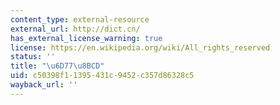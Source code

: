 ```yaml
---
content_type: external-resource
external_url: http://dict.cn/
has_external_license_warning: true
license: https://en.wikipedia.org/wiki/All_rights_reserved
status: ''
title: "\u6D77\u8BCD"
uid: c50398f1-1395-431c-9452-c357d86328c5
wayback_url: ''
---
```

